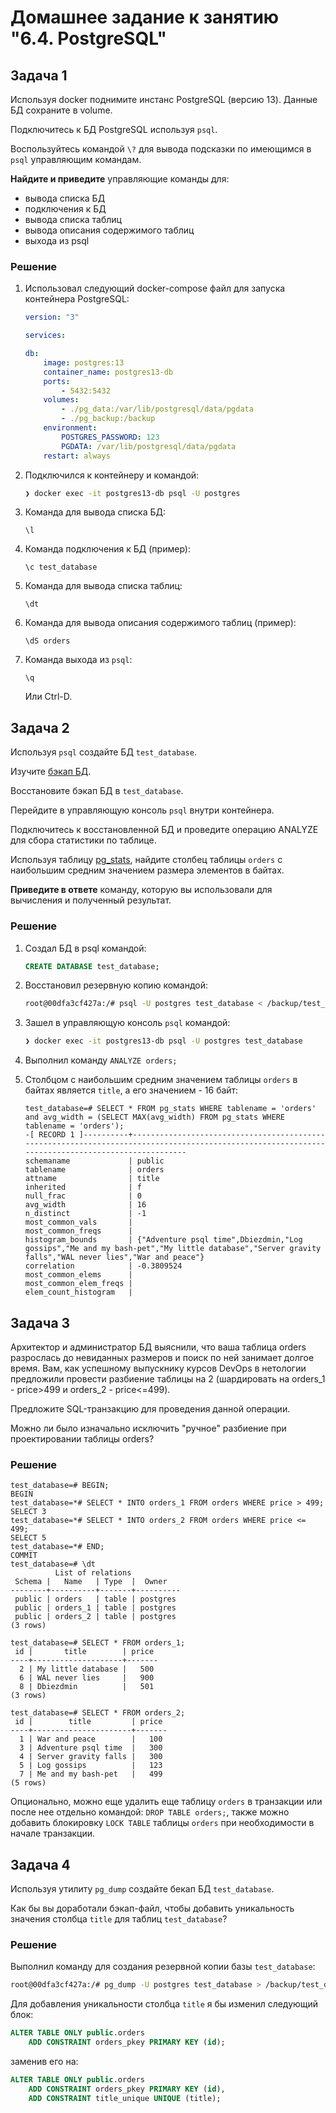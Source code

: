 # Домашнее задание к занятию "6.4. PostgreSQL"

## Задача 1

Используя docker поднимите инстанс PostgreSQL (версию 13). Данные БД сохраните в volume.

Подключитесь к БД PostgreSQL используя `psql`.

Воспользуйтесь командой `\?` для вывода подсказки по имеющимся в `psql` управляющим командам.

**Найдите и приведите** управляющие команды для:
- вывода списка БД
- подключения к БД
- вывода списка таблиц
- вывода описания содержимого таблиц
- выхода из psql

### Решение 
1. Использовал следующий docker-compose файл для запуска контейнера PostgreSQL:
    ```yml
    version: "3"

    services:

    db:
        image: postgres:13
        container_name: postgres13-db
        ports:
            - 5432:5432
        volumes:
            - ./pg_data:/var/lib/postgresql/data/pgdata
            - ./pg_backup:/backup
        environment:
            POSTGRES_PASSWORD: 123
            PGDATA: /var/lib/postgresql/data/pgdata
        restart: always
    ```
2. Подключился к контейнеру и командой:
    ```bash
    ❯ docker exec -it postgres13-db psql -U postgres
    ```
3. Команда для вывода списка БД:
    ```
    \l
    ```
4. Команда подключения к БД (пример):
    ```
    \c test_database
    ```
5. Команда для вывода списка таблиц:
    ```
    \dt
    ```
6. Команда для вывода описания содержимого таблиц (пример):
    ```
    \dS orders
    ```
7. Команда выхода из `psql`:
    ```
    \q
    ```
    Или Ctrl-D.

## Задача 2

Используя `psql` создайте БД `test_database`.

Изучите [бэкап БД](https://github.com/netology-code/virt-homeworks/tree/master/06-db-04-postgresql/test_data).

Восстановите бэкап БД в `test_database`.

Перейдите в управляющую консоль `psql` внутри контейнера.

Подключитесь к восстановленной БД и проведите операцию ANALYZE для сбора статистики по таблице.

Используя таблицу [pg_stats](https://postgrespro.ru/docs/postgresql/12/view-pg-stats), найдите столбец таблицы `orders` 
с наибольшим средним значением размера элементов в байтах.

**Приведите в ответе** команду, которую вы использовали для вычисления и полученный результат.

### Решение 
1. Создал БД в psql командой:
    ```sql
    CREATE DATABASE test_database;
    ```
2. Восстановил резервную копию командой:
    ```bash
    root@00dfa3cf427a:/# psql -U postgres test_database < /backup/test_dump.sql
    ```
3. Зашел в управляющую консоль `psql` командой:
    ```bash
    ❯ docker exec -it postgres13-db psql -U postgres test_database
    ```
4. Выполнил команду `ANALYZE orders;`
   
5. Столбцом с наибольшим средним значением таблицы `orders` в байтах является `title`, а его значением - 16 байт:
    ```
    test_database=# SELECT * FROM pg_stats WHERE tablename = 'orders' and avg_width = (SELECT MAX(avg_width) FROM pg_stats WHERE tablename = 'orders');
    -[ RECORD 1 ]----------+--------------------------------------------------------------------------------------------------------------------------------------------------
    schemaname             | public
    tablename              | orders
    attname                | title
    inherited              | f
    null_frac              | 0
    avg_width              | 16
    n_distinct             | -1
    most_common_vals       | 
    most_common_freqs      | 
    histogram_bounds       | {"Adventure psql time",Dbiezdmin,"Log gossips","Me and my bash-pet","My little database","Server gravity falls","WAL never lies","War and peace"}
    correlation            | -0.3809524
    most_common_elems      | 
    most_common_elem_freqs | 
    elem_count_histogram   |
    ```

## Задача 3

Архитектор и администратор БД выяснили, что ваша таблица orders разрослась до невиданных размеров и
поиск по ней занимает долгое время. Вам, как успешному выпускнику курсов DevOps в нетологии предложили
провести разбиение таблицы на 2 (шардировать на orders_1 - price>499 и orders_2 - price<=499).

Предложите SQL-транзакцию для проведения данной операции.

Можно ли было изначально исключить "ручное" разбиение при проектировании таблицы orders?
### Решение
```
test_database=# BEGIN;
BEGIN
test_database=*# SELECT * INTO orders_1 FROM orders WHERE price > 499;
SELECT 3
test_database=*# SELECT * INTO orders_2 FROM orders WHERE price <= 499;
SELECT 5
test_database=*# END;
COMMIT
test_database=# \dt
          List of relations
 Schema |   Name   | Type  |  Owner   
--------+----------+-------+----------
 public | orders   | table | postgres
 public | orders_1 | table | postgres
 public | orders_2 | table | postgres
(3 rows)

test_database=# SELECT * FROM orders_1;
 id |       title        | price 
----+--------------------+-------
  2 | My little database |   500
  6 | WAL never lies     |   900
  8 | Dbiezdmin          |   501
(3 rows)

test_database=# SELECT * FROM orders_2;
 id |        title         | price 
----+----------------------+-------
  1 | War and peace        |   100
  3 | Adventure psql time  |   300
  4 | Server gravity falls |   300
  5 | Log gossips          |   123
  7 | Me and my bash-pet   |   499
(5 rows)
```
Опционально, можно еще удалить еще таблицу `orders` в транзакции или после нее отдельно командой: `DROP TABLE orders;`, также можно добавить блокировку `LOCK TABLE` таблицы `orders` при необходимости в начале транзакции.
## Задача 4

Используя утилиту `pg_dump` создайте бекап БД `test_database`.


Как бы вы доработали бэкап-файл, чтобы добавить уникальность значения столбца `title` для таблиц `test_database`?

### Решение
Выполнил команду для создания резервной копии базы `test_database`:
```bash
root@00dfa3cf427a:/# pg_dump -U postgres test_database > /backup/test_database_1.sql
```
Для добавления уникальности столбца `title` я бы изменил следующий блок:
```sql
ALTER TABLE ONLY public.orders
    ADD CONSTRAINT orders_pkey PRIMARY KEY (id);
```
заменив его на:
```sql
ALTER TABLE ONLY public.orders
    ADD CONSTRAINT orders_pkey PRIMARY KEY (id),
    ADD CONSTRAINT title_unique UNIQUE (title);
```